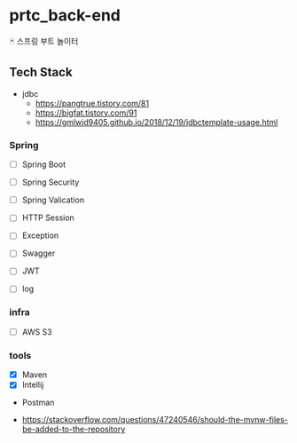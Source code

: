 # prtc_back-end
:black_joker: 스프링 부트 놀이터

## Tech Stack

- jdbc
  - <https://pangtrue.tistory.com/81>
  - <https://bigfat.tistory.com/91>
  - <https://gmlwjd9405.github.io/2018/12/19/jdbctemplate-usage.html> 

### Spring
- [ ] Spring Boot
- [ ] Spring Security
- [ ] Spring Valication


- [ ] HTTP Session
- [ ] Exception
- [ ] Swagger
- [ ] JWT
- [ ] log


### infra
- [ ] AWS S3

### tools
- [x] Maven
- [x] Intellij
- Postman

- <https://stackoverflow.com/questions/47240546/should-the-mvnw-files-be-added-to-the-repository>